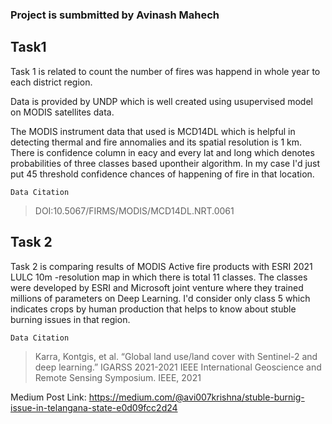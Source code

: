 ### Project is sumbmitted by Avinash Mahech

## Task1

Task 1 is related to count the number of fires was happend in whole year to each district region.

Data is provided by UNDP which is well created using usupervised model on MODIS satellites data.

The MODIS instrument data that used is MCD14DL which is helpful in detecting thermal and fire annomalies and its spatial resolution
is 1 km. There is confidence column in eacy and every lat and long which denotes probabilities of three classes based upontheir algorithm.
In my case I'd just put 45 threshold confidence chances of happening of fire in that location.

`Data Citation`
> DOI:10.5067/FIRMS/MODIS/MCD14DL.NRT.0061

## Task 2

Task 2 is comparing results of MODIS Active fire products with ESRI 2021 LULC 10m -resolution map in which there is total 11 classes. The classes were developed by ESRI and Microsoft joint venture where they trained millions of parameters on Deep Learning. I'd consider only class 5 which indicates crops by human production that helps to know about stuble burning issues in that region.

`Data Citation`
> Karra, Kontgis, et al. “Global land use/land cover with Sentinel-2 and deep learning.” IGARSS 2021-2021 IEEE International Geoscience and Remote Sensing Symposium. IEEE, 2021

Medium Post Link: https://medium.com/@avi007krishna/stuble-burnig-issue-in-telangana-state-e0d09fcc2d24